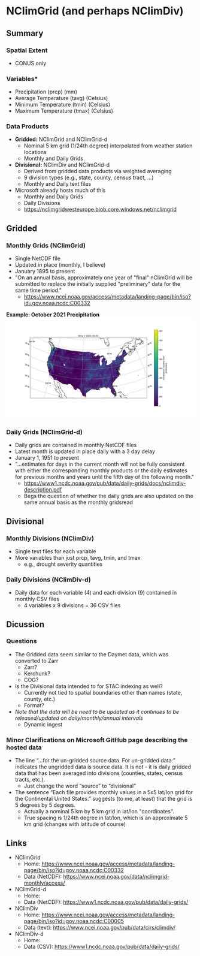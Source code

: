 # NClimGrid (and perhaps NClimDiv)



## Summary

### Spatial Extent
- CONUS only

### Variables*
- Precipitation (prcp) (mm)
- Average Temperature (tavg) (Celsius)
- Minimum Temperature (tmin) (Celsius)
- Maximum Temperature (tmax) (Celsius)

### Data Products
- **Gridded:** NClimGrid and NClimGrid-d
    - Nominal 5 km grid (1/24th degree) interpolated from weather station locations
    - Monthly and Daily Grids
- **Divisional:** NClimDiv and NClimGrid-d
    - Derived from gridded data products via weighted averaging
    - 9 division types (e.g., state, county, census tract, ...)
    - Monthly and Daily text files
- Microsoft already hosts much of this
    - Monthly and Daily Grids
    - Daily Divisions
    - https://nclimgridwesteurope.blob.core.windows.net/nclimgrid



## Gridded

### Monthly Grids (NClimGrid)
- Single NetCDF file
- Updated in place (monthly, I believe)
- January 1895 to present
- "On an annual basis, approximately one year of "final" nClimGrid will be submitted to replace the initially supplied "preliminary" data for the same time period."
    - https://www.ncei.noaa.gov/access/metadata/landing-page/bin/iso?id=gov.noaa.ncdc:C00332

**Example: October 2021 Precipitation**
![prcp](./img/prcp_monthly_2021-10.jpg)



### Daily Grids (NClimGrid-d)
- Daily grids are contained in monthly NetCDF files
- Latest month is updated in place daily with a 3 day delay
- January 1, 1951 to present
- "...estimates for days in the current month will not be fully consistent with either the corresponding monthly products or the daily estimates for previous months and years until the fifth day of the following month."
    - https://www1.ncdc.noaa.gov/pub/data/daily-grids/docs/nclimdiv-description.pdf
    - Begs the question of whether the daily grids are also updated on the same annual basis as the monthly gridsread



## Divisional

### Monthly Divisions (NClimDiv)
- Single text files for each variable
- More variables than just prcp, tavg, tmin, and tmax
    - e.g., drought severity quantities

### Daily Divisions (NClimDiv-d)
- Daily data for each variable (4) and each division (9) contained in monthly CSV files
    - 4 variables x 9 divisions = 36 CSV files



## Dicussion

### Questions
- The Gridded data seem similar to the Daymet data, which was converted to Zarr
    - Zarr?
    - Kerchunk?
    - COG?
- Is the Divisional data intended to for STAC indexing as well?
    - Currently not tied to spatial boundaries other than names (state, county, etc.)
    - Format?
- *Note that the data will be need to be updated as it continues to be released/updated on daily/monthly/annual intervals*
    - Dynamic ingest

### Minor Clarifications on Microsoft GitHub page describing the hosted data
- The line “…for the un-gridded source data. For un-gridded data:” indicates the ungridded data is source data. It is not - it is daily gridded data that has been averaged into divisions (counties, states, census tracts, etc.).
    - Just change the word “source” to “divisional”
- The sentence “Each file provides monthly values in a 5x5 lat/lon grid for the Continental United States.” suggests (to me, at least) that the grid is 5 degrees by 5 degrees. 
    - Actually a nominal 5 km by 5 km grid in lat/lon "coordinates". 
    - True spacing is 1/24th degree in lat/lon, which is an approximate 5 km grid (changes with latitude of course)



## Links
- NClimGrid
    - Home: https://www.ncei.noaa.gov/access/metadata/landing-page/bin/iso?id=gov.noaa.ncdc:C00332
    - Data (NetCDF): https://www.ncei.noaa.gov/data/nclimgrid-monthly/access/
- NClimGrid-d
    - Home: 
    - Data (NetCDF): https://www1.ncdc.noaa.gov/pub/data/daily-grids/
- NClimDiv
    - Home: https://www.ncei.noaa.gov/access/metadata/landing-page/bin/iso?id=gov.noaa.ncdc:C00005
    - Data (text): https://www.ncei.noaa.gov/pub/data/cirs/climdiv/
- NClimDiv-d
    - Home:
    - Data (CSV): https://www1.ncdc.noaa.gov/pub/data/daily-grids/


